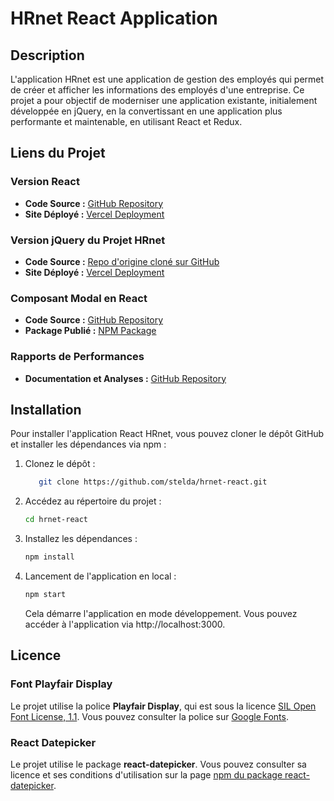 # **HRnet React Application**

## Description

L'application HRnet est une application de gestion des employés qui permet de créer et afficher les informations des employés d'une entreprise. Ce projet a pour objectif de moderniser une application existante, initialement développée en jQuery, en la convertissant en une application plus performante et maintenable, en utilisant React et Redux.

## **Liens du Projet**

### **Version React**
- **Code Source :** [GitHub Repository](https://github.com/stelda/hrnet-react)
- **Site Déployé :** [Vercel Deployment](https://hrnet-react-omega.vercel.app/new)

### **Version jQuery du Projet HRnet**
- **Code Source :** [Repo d'origine cloné sur GitHub](https://github.com/stelda/hrnet-jquery)
- **Site Déployé :** [Vercel Deployment](https://hrnet-jquery-two.vercel.app/)

### **Composant Modal en React**
- **Code Source :** [GitHub Repository](https://github.com/stelda/react-modal-stelda)
- **Package Publié :** [NPM Package](https://www.npmjs.com/package/react-modal-stelda)

### **Rapports de Performances**
- **Documentation et Analyses :** [GitHub Repository](https://github.com/stelda/hrnet-performances)

## **Installation**

Pour installer l'application React HRnet, vous pouvez cloner le dépôt GitHub et installer les dépendances via npm :

1. Clonez le dépôt :
   ```bash
      git clone https://github.com/stelda/hrnet-react.git

2. Accédez au répertoire du projet :
     ```bash
     cd hrnet-react

3. Installez les dépendances :
     ```bash
     npm install

4. Lancement de l'application en local :
     ```bash
     npm start
     ```
     Cela démarre l'application en mode développement. Vous pouvez accéder à l'application via http://localhost:3000.

## Licence

### Font Playfair Display
Le projet utilise la police **Playfair Display**, qui est sous la licence [SIL Open Font License, 1.1](https://scripts.sil.org/OFL). Vous pouvez consulter la police sur [Google Fonts](https://fonts.google.com/specimen/Playfair+Display).

### React Datepicker
Le projet utilise le package **react-datepicker**. Vous pouvez consulter sa licence et ses conditions d'utilisation sur la page [npm du package react-datepicker](https://www.npmjs.com/package/react-datepicker).
